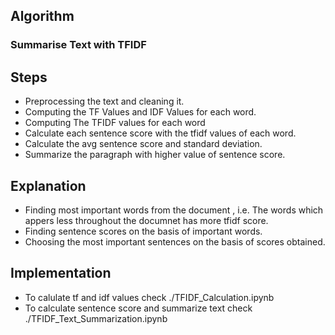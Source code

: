 ## Algorithm
 
 ### Summarise Text with TFIDF 

## Steps
 * Preprocessing the text and cleaning it.
 * Computing the TF Values and IDF Values for each word.
 * Computing The TFIDF values for each word
 * Calculate each sentence score with the tfidf values of each word.
 * Calculate the avg sentence score and standard deviation.
 * Summarize the paragraph with higher value of sentence score.

## Explanation
 * Finding most important words from the document , i.e. The words which appers less throughout the documnet has more tfidf score.
 * Finding sentence scores on the basis of important words. 
 * Choosing the most important sentences on the basis of scores obtained.

## Implementation

* To calulate tf and idf values check ./TFIDF_Calculation.ipynb
* To calculate sentence score and summarize text check ./TFIDF_Text_Summarization.ipynb



